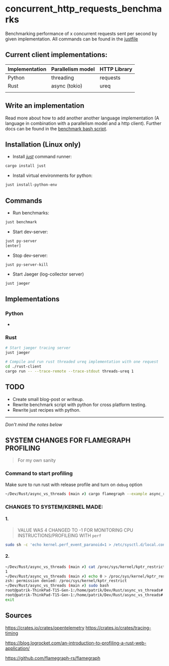 # concurrent_http_requests_benchmarks 

Benchmarking performance of x concurrent requests sent per second by given implementation.
All commands can be found in the [justfile](./justfile)

## Current client implementations:

| Implementation    | Parallelism model    | HTTP Library       |
|-------------------|----------------------|--------------------|
| Python            | threading            | requests           |
| Rust              | async (tokio)        | ureq               |
|                   |                      |                    |


## Write an implementation
Read more about how to add another another language implementation (A language in combination with
a parallelism model and a http client). Further docs can be found in the 
[benchmark bash script](./benchmark.sh).


## Installation (Linux only)

- Install [_just_](https://github.com/casey/just) command runner:
```bash
cargo install just
```

- Install virtual environments for python:
```bash
just install-python-env
```


## Commands

- Run benchmarks:
```bash
just benchmark
```

- Start dev-server:
```bash
just py-server
[enter]
```

- Stop dev-server:
```bash
just py-server-kill
```

- Start Jaeger (log-collector server)
```
just jaeger
```

## Implementations

### Python

-

### Rust

```bash
# Start jaeger tracing server
just jaeger
```

```bash
# Compile and run rust threaded ureq implementation with one request
cd ./rust-client
cargo run -- --trace-remote --trace-stdout threads-ureq 1
```



## TODO

- Create small blog-post or writeup.
- Rewrite benchmark script with python for cross platform testing.
- Rewrite just recipes with python.


---
_Don't mind the notes below_


## SYSTEM CHANGES FOR FLAMEGRAPH PROFILING
> For my own sanity

### Command to start profiling
Make sure to run rust with release profile and turn on `debug` option
```sh
~/Dev/Rust/async_vs_threads (main ✗) cargo flamegraph --example async_request_tasks -- 4
```

### CHANGES TO SYSTEM/KERNEL MADE:
#### 1.

> VALUE WAS 4 
> CHANGED TO -1 FOR MONITORING CPU INSTRUCTIONS/PROFILEING WITH `perf`

```sh
sudo sh -c 'echo kernel.perf_event_paranoid=1 > /etc/sysctl.d/local.conf'
```


#### 2.
```sh
~/Dev/Rust/async_vs_threads (main ✗) cat /proc/sys/kernel/kptr_restrict
1
~/Dev/Rust/async_vs_threads (main ✗) echo 0 > /proc/sys/kernel/kptr_restrict
zsh: permission denied: /proc/sys/kernel/kptr_restrict
~/Dev/Rust/async_vs_threads (main ✗) sudo bash
root@patrik-ThinkPad-T15-Gen-1:/home/patrik/Dev/Rust/async_vs_threads# echo 0 > /proc/sys/kernel/kptr_restrict
root@patrik-ThinkPad-T15-Gen-1:/home/patrik/Dev/Rust/async_vs_threads# exit
exit
```


## Sources

https://crates.io/crates/opentelemetry
https://crates.io/crates/tracing-timing

https://blog.logrocket.com/an-introduction-to-profiling-a-rust-web-application/

https://github.com/flamegraph-rs/flamegraph
